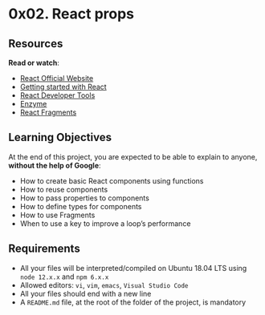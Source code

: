 # 0x02. React props
## Resources
**Read or watch**:

* [React Official Website](https://react.dev)
* [Getting started with React](https://www.taniarascia.com/getting-started-with-react/)
* [React Developer Tools](https://chromewebstore.google.com/detail/react-developer-tools/fmkadmapgofadopljbjfkapdkoienihi)
* [Enzyme](https://enzymejs.github.io/enzyme/docs/api/shallow.html)
* [React Fragments](https://react.dev/reference/react/Fragment)

## Learning Objectives
At the end of this project, you are expected to be able to explain to anyone, **without the help of Google**:

* How to create basic React components using functions
* How to reuse components
* How to pass properties to components
* How to define types for components
* How to use Fragments
* When to use a key to improve a loop’s performance

## Requirements
* All your files will be interpreted/compiled on Ubuntu 18.04 LTS using `node 12.x.x` and `npm 6.x.x`
* Allowed editors: `vi`, `vim`, `emacs`, `Visual Studio Code`
* All your files should end with a new line
* A `README.md` file, at the root of the folder of the project, is mandatory
